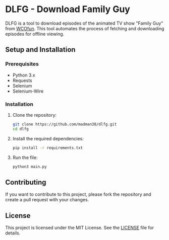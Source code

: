 # DLFG - Download Family Guy

DLFG is a tool to download episodes of the animated TV show "Family Guy" from [WCOfun](https://www.wcofun.net/). This tool automates the process of fetching and downloading episodes for offline viewing.

## Setup and Installation

### Prerequisites

- Python 3.x
- Requests
- Selenium
- Selenium-Wire

### Installation

1. Clone the repository:
    ```sh
    git clone https://github.com/madman38/dlfg.git
    cd dlfg
    ```

2. Install the required dependencies:
    ```sh
    pip install -r requirements.txt
    ```

3. Run the file:
    ```sh
    python3 main.py
    ```

## Contributing

If you want to contribute to this project, please fork the repository and create a pull request with your changes.

## License

This project is licensed under the MIT License. See the [LICENSE](LICENSE) file for details.
